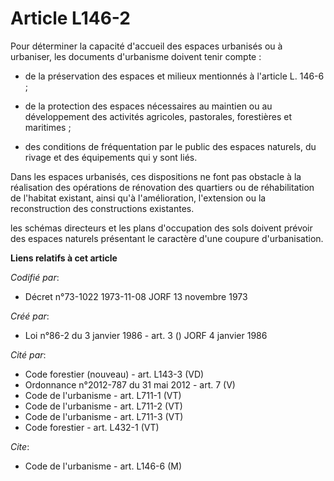 # Article L146-2

Pour déterminer la capacité d'accueil des espaces urbanisés ou à urbaniser, les documents d'urbanisme doivent tenir compte :

- de la préservation des espaces et milieux mentionnés à l'article L. 146-6 ;

- de la protection des espaces nécessaires au maintien ou au développement des activités agricoles, pastorales, forestières
et maritimes ;

- des conditions de fréquentation par le public des espaces naturels, du rivage et des équipements qui y sont liés.

Dans les espaces urbanisés, ces dispositions ne font pas obstacle à la réalisation des opérations de rénovation des quartiers
ou de réhabilitation de l'habitat existant, ainsi qu'à l'amélioration, l'extension ou la reconstruction des constructions
existantes.

les schémas directeurs et les plans d'occupation des sols doivent prévoir des espaces naturels présentant le caractère d'une
coupure d'urbanisation.

**Liens relatifs à cet article**

_Codifié par_:

  - Décret n°73-1022 1973-11-08 JORF 13 novembre 1973

_Créé par_:

  - Loi n°86-2 du 3 janvier 1986 - art. 3 () JORF 4 janvier 1986

_Cité par_:

  - Code forestier (nouveau) - art. L143-3 (VD)
  - Ordonnance n°2012-787 du 31 mai 2012 - art. 7 (V)
  - Code de l'urbanisme - art. L711-1 (VT)
  - Code de l'urbanisme - art. L711-2 (VT)
  - Code de l'urbanisme - art. L711-3 (VT)
  - Code forestier - art. L432-1 (VT)

_Cite_:

  - Code de l'urbanisme - art. L146-6 (M)

